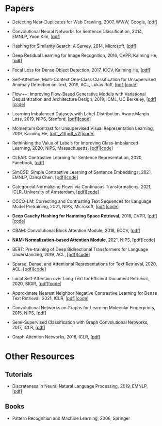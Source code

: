 # Papers
- Detecting Near-Duplicates for Web Crawling, 2007, WWW, Google, [[pdf](https://static.googleusercontent.com/media/research.google.com/zh-CN//pubs/archive/33026.pdf)]
- Convolutional Neural Networks for Sentence Classification, 2014, EMNLP, Yoon Kim, [[pdf](https://arxiv.org/abs/1408.5882)]
- Hashing for Similarity Search: A Survey, 2014, Microsoft, [[pdf](https://arxiv.org/abs/1408.2927)]
- Deep Residual Learning for Image Recognition, 2016, CVPR, Kaiming He, [[pdf](https://arxiv.org/abs/1512.03385)]
- Focal Loss for Dense Object Detection, 2017, ICCV, Kaiming He, [[pdf](https://arxiv.org/abs/1708.02002)]
- Self-Attentive, Multi-Context One-Class Classification for Unsupervised Anomaly Detection on Text, 2019, ACL, Lukas Ruff, [[pdf](https://aclanthology.org/P19-1398/)][[code](https://github.com/lukasruff/CVDD-PyTorch)]
- Flow++: Improving Flow-Based Generative Models with Variational Dequantization and Architecture Design, 2019, ICML, UC Berkeley, [[pdf](https://arxiv.org/abs/1902.00275)][[code](https://github.com/aravindsrinivas/flowpp)]
- Learning Imbalanced Datasets with Label-Distribution-Aware Margin Loss, 2019, NIPS, Stanford, [[pdf](https://arxiv.org/abs/1906.07413)][[code](https://github.com/kaidic/LDAM-DRW)]
- Momentum Contrast for Unsupervised Visual Representation Learning, 2019, Kaiming He, [[pdf_v1](https://arxiv.org/abs/1911.05722)][[pdf_v2](https://arxiv.org/abs/2003.04297)][[code](https://github.com/facebookresearch/moco)]
- Rethinking the Value of Labels for Improving Class-Imbalanced Learning, 2020, NIPS, Massachusetts, [[pdf](https://arxiv.org/abs/2006.07529)][[code](https://github.com/YyzHarry/imbalanced-semi-self)]
- CLEAR: Contrastive Learning for Sentence Representation, 2020, Facebook, [[pdf](https://arxiv.org/abs/2012.15466)]
- SimCSE: Simple Contrastive Learning of Sentence Embeddings, 2021, EMNLP, Danqi Chen, [[pdf](https://arxiv.org/abs/2104.08821)][[code](https://github.com/princeton-nlp/simcse)]
- Categorical Normalizing Flows via Continuous Transformations, 2021, ICLR, University of Amsterdam, [[pdf](https://arxiv.org/abs/2006.09790)][[code](https://github.com/phlippe/CategoricalNF)]
- COCO-LM: Correcting and Contrasting Text Sequences for Language Model Pretraining, 2021, NIPS, Microsoft, [[pdf](https://arxiv.org/abs/2102.08473)][[code](https://github.com/microsoft/COCO-LM)]


- **Deep Cauchy Hashing for Hamming Space Retrieval**, 2018, CVPR, [[pdf](http://ise.thss.tsinghua.edu.cn/~mlong/doc/deep-cauchy-hashing-cvpr18.pdf)][[code](https://github.com/thulab/DeepHash)]
- CBAM: Convolutional Block Attention Module, 2018, ECCV, [[pdf](https://arxiv.org/abs/1807.06521)]
- **NAM: Normalization-based Attention Module**, 2021, NIPS, [[pdf](https://arxiv.org/abs/2111.12419)][[code](https://github.com/Christian-lyc/NAM)]
- BERT: Pre-training of Deep Bidirectional Transformers for Language Understanding, 2019, ACL, [[pdf](https://arxiv.org/abs/1810.04805)][[code](https://github.com/google-research/bert)]
- Sparse, Dense, and Attentional Representations for Text Retrieval, 2020, ACL, [[pdf](https://arxiv.org/abs/2005.00181)][[code](https://github.com/google-research/language/tree/master/language/multivec)]
- Local Self-Attention over Long Text for Efficient Document Retrieval, 2020, SIGIR, [[pdf](https://arxiv.org/abs/2005.04908)][[code](https://github.com/sebastian-hofstaetter/matchmaker)]
- Approximate Nearest Neighbor Negative Contrastive Learning for Dense Text Retrieval, 2021, ICLR, [[pdf](https://arxiv.org/abs/2007.00808)][[code](https://github.com/microsoft/ANCE)]
- Convolutional Networks on Graphs for Learning Molecular Fingerprints, 2015, NIPS, [[pdf](https://arxiv.org/abs/1509.09292)]
- Semi-Supervised Classification with Graph Convolutional Networks, 2017, ICLR, [[pdf](https://arxiv.org/abs/1609.02907)]
- Graph Attention Networks, 2018, ICLR, [[pdf](https://arxiv.org/abs/1710.10903)]


# Other Resources
## Tutorials
- Discreteness in Neural Natural Language Processing, 2019, EMNLP, [[pdf](https://lili-mou.github.io/)]

## Books
- Pattern Recognition and Machine Learning, 2006, Springer
